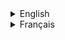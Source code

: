 <!DOCTYPE html>
<html lang="en">
<head>
  <meta charset="UTF-8">
  <meta name="viewport" content="width=device-width, initial-scale=1.0">
  <link rel="stylesheet" href="styles.css">
  <title>Language Toggle</title>
</head>
<body>

<details>
  <summary>English</summary>

  <div id="content">
    <h1 id="title">Hello World!</h1>
    <p id="description">This is a simple example.</p>
  </div>

  <p align="left"> <img src="https://komarev.com/ghpvc/?username=ahmedtiba1993&label=Profile%20views&color=0e75b6&style=flat" alt="ahmedtiba1993" /> </p>

  <p align="left"> <a href="https://github.com/ryo-ma/github-profile-trophy"><img src="https://github-profile-trophy.vercel.app/?username=ahmedtiba1993" alt="ahmedtiba1993" /></a> </p>

  - 🔭 Actuellement, je travaille sur **Chifco**

  - 👨‍💻 Tous mes projets sont disponibles sur [GitHub](https://github.com/ahmedtiba1993)

  - 💬 Posez-moi des questions sur **Spring Boot, Java, MySql, Angular, Testing, ....**

  - 📫 Comment me contacter : **ahmed.tiba.1993@gmail.com**

  <h3 align="left">Connectez-vous avec moi :</h3>
  <p align="left">
    <a href="https://www.linkedin.com/in/ahmedtiba1993/" target="blank"><img align="center" src="https://raw.githubusercontent.com/rahuldkjain/github-profile-readme-generator/master/src/images/icons/Social/linkedin.svg" alt="ahmed-tiba" height="30" width="40" /></a>
    <a href="https://www.facebook.com/ahmed.tiba" target="blank"><img align="center" src="URL_vers_icone_facebook" alt="ahmed.tiba" height="30" width="40" /></a>
    <a href="https://instagram.com/ahmed.tiba" target="blank"><img align="center" src="https://raw.githubusercontent.com/rahuldkjain/github-profile-readme-generator/master/src/images/icons/Social/instagram.svg" alt="ahmed.tiba" height="30" width="40" /></a>
    <a href="https://wa.me/21650982867" target="blank"><img align="center" src="URL_vers_icone_whatsapp" alt="WhatsApp" height="30" width="40" /></a>
  </p>

  <h3 align="left">Langages et Outils :</h3>
  <p align="left">
  <!-- Ajoutez ici les balises des logos avec les liens d'origine -->
  </p>

  <p align="center"><img align="center" src="https://github-readme-streak-stats.herokuapp.com/?user=ahmedtiba1993" alt="ahmedtiba1993" /></p>
</details>

<details>
  <summary>Français</summary>

  <div id="content">
    <h1 id="title">Bonjour le Monde !</h1>
    <p id="description">Ceci est un exemple simple.</p>
  </div>

  <p align="left"> <img src="https://komarev.com/ghpvc/?username=ahmedtiba1993&label=Profile%20views&color=0e75b6&style=flat" alt="ahmedtiba1993" /> </p>

  <p align="left"> <a href="https://github.com/ryo-ma/github-profile-trophy"><img src="https://github-profile-trophy.vercel.app/?username=ahmedtiba1993" alt="ahmedtiba1993" /></a> </p>

  - 🔭 Actuellement, je travaille sur **Chifco**

  - 👨‍💻 Tous mes projets sont disponibles sur [GitHub](https://github.com/ahmedtiba1993)

  - 💬 Posez-moi des questions sur **Spring Boot, Java, MySql, Angular, Testing, ....**

  - 📫 Comment me contacter : **ahmed.tiba.1993@gmail.com**

  <h3 align="left">Connectez-vous avec moi :</h3>
  <p align="left">
    <a href="https://www.linkedin.com/in/ahmedtiba1993/" target="blank"><img align="center" src="https://raw.githubusercontent.com/rahuldkjain/github-profile-readme-generator/master/src/images/icons/Social/linkedin.svg" alt="ahmed-tiba" height="30" width="40" /></a>
    <a href="https://www.facebook.com/ahmed.tiba" target="blank"><img align="center" src="URL_vers_icone_facebook" alt="ahmed.tiba" height="30" width="40" /></a>
    <a href="https://instagram.com/ahmed.tiba" target="blank"><img align="center" src="https://raw.githubusercontent.com/rahuldkjain/github-profile-readme-generator/master/src/images/icons/Social/instagram.svg" alt="ahmed.tiba" height="30" width="40" /></a>
    <a href="https://wa.me/21650982867" target="blank"><img align="center" src="URL_vers_icone_whatsapp" alt="WhatsApp" height="30" width="40" /></a>
  </p>

  <h3 align="left">Langages et Outils :</h3>
  <p align="left">
  <!-- Ajoutez ici les balises des logos avec les liens d'origine -->
  </p>

  <p align="center"><img align="center" src="https://github-readme-streak-stats.herokuapp.com/?user=ahmedtiba1993" alt="ahmedtiba1993" /></p>
</details>

</body>
</html>
